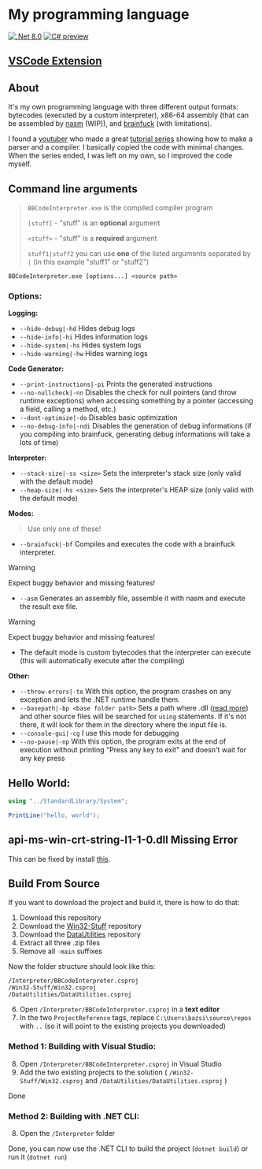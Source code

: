 # My programming language

[![.Net 8.0](https://img.shields.io/badge/.NET-8.0-5C2D91)](#)
[![C# preview](https://img.shields.io/badge/C%23-preview-239120.svg)](#)

## [VSCode Extension](https://github.com/BBpezsgo/InterpreterVSCodeExtension)

## About
It's my own programming language with three different output formats: bytecodes (executed by a custom interpreter), x86-64 assembly (that can be assembled by [nasm](https://www.nasm.us/) (WIP)), and [brainfuck](https://esolangs.org/wiki/brainfuck) (with limitations).

I found a [youtuber](https://www.youtube.com/c/uliwitness) who made a great [tutorial series](https://www.youtube.com/watch?v=2DTNDrdqGlo&list=PLZjGMBjt_VVAMW53XnMtNfAQowZwMviBF) showing how to make a parser and a compiler. I basically copied the code with minimal changes. When the series ended, I was left on my own, so I improved the code myself.

## Command line arguments

> `BBCodeInterpreter.exe` is the compiled compiler program
> 
> `[stuff]` - "stuff" is an **optional** argument
> 
> `<stuff>` - "stuff" is a **required** argument
> 
> `stuff1|stuff2` you can use **one** of the listed arguments separated by `|` (in this example "stuff1" or "stuff2")

`BBCodeInterpreter.exe [options...] <source path>`

### Options:

**Logging:**
- `--hide-debug|-hd` Hides debug logs
- `--hide-info|-hi` Hides information logs
- `--hide-system|-hs` Hides system logs
- `--hide-warning|-hw` Hides warning logs

**Code Generator:**
- `--print-instructions|-pi` Prints the generated instructions
- `--no-nullcheck|-nn` Disables the check for null pointers (and throw runtime exceptions) when accessing something by a pointer (accessing a field, calling a method, etc.)
- `--dont-optimize|-do` Disables basic optimization
- `--no-debug-info|-ndi` Disables the generation of debug informations (if you compiling into brainfuck, generating debug informations will take a lots of time)

**Interpreter:**
- `--stack-size|-ss <size>` Sets the interpreter's stack size (only valid with the default mode)
- `--heap-size|-hs <size>` Sets the interpreter's HEAP size (only valid with the default mode)

**Modes:**
> Use only one of these!
- `--brainfuck|-bf` Compiles and executes the code with a brainfuck interpreter.
> [!WARNING]
> Expect buggy behavior and missing features!
- `--asm` Generates an assembly file, assemble it with nasm and execute the result exe file.
> [!WARNING]
> Expect buggy behavior and missing features!
- The default mode is custom bytecodes that the interpreter can execute (this will automatically execute after the compiling)

**Other:**
- `--throw-errors|-te` With this option, the program crashes on any exception and lets the .NET runtime handle them.
- `--basepath|-bp <base folder path>` Sets a path where .dll ([read more](https://github.com/BBpezsgo/Interpreter/wiki/Advanced-Topics#importing-dll-files)) and other source files will be searched for `using` statements. If it's not there, it will look for them in the directory where the input file is.
- `--console-gui|-cg` I use this mode for debugging
- `--no-pause|-np` With this option, the program exits at the end of execution without printing "Press any key to exit" and doesn't wait for any key press

## Hello World:
```cs
using "../StandardLibrary/System";

PrintLine("hello, world");
```

## api-ms-win-crt-string-l1-1-0.dll Missing Error
This can be fixed by install [this](https://learn.microsoft.com/en-us/cpp/windows/latest-supported-vc-redist?view=msvc-170).

## Build From Source

If you want to download the project and build it, there is how to do that:
1. Download this repository
2. Download the [Win32-Stuff](https://github.com/BBpezsgo/Win32-Stuff) repository
3. Download the [DataUtilities](https://github.com/BBpezsgo/DataUtilities) repository
4. Extract all three .zip files
5. Remove all `-main` suffixes

Now the folder structure should look like this:
```
/Interpreter/BBCodeInterpreter.csproj
/Win32-Stuff/Win32.csproj
/DataUtilities/DataUtilities.csproj
```

6. Open `/Interpreter/BBCodeInterpreter.csproj` in a **text editor**
7. In the two `ProjectReference` tags, replace `C:\Users\bazsi\source\repos` with `..` (so it will point to the existing projects you downloaded)

### Method 1: Building with Visual Studio:

8. Open `/Interpreter/BBCodeInterpreter.csproj` in Visual Studio
9. Add the two existing projects to the solution 
   ( `/Win32-Stuff/Win32.csproj` and `/DataUtilities/DataUtilities.csproj` )

Done

### Method 2: Building with .NET CLI:

8. Open the `/Interpreter` folder

Done, you can now use the .NET CLI to build the project (`dotnet build`) or run it (`dotnet run`)
